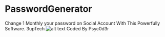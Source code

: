 # PasswordGenerator
Change 1 Monthly your password on Social Account With This Powerfully Software.
3upTech
![alt text](https://img.techpowerup.org/201109/2020-11-09-182505.png)
Coded By Psyc0d3r
